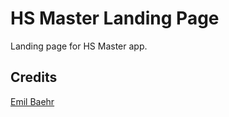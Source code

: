 # HS Master Landing Page

Landing page for HS Master app.

## Credits
[Emil Baehr](https://emilbaehr.com/)
